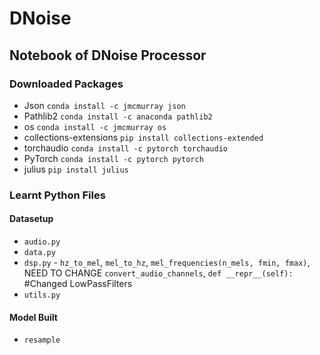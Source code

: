 # DNoise


## Notebook of DNoise Processor 
### Downloaded Packages 
- Json `conda install -c jmcmurray json`
- Pathlib2 `conda install -c anaconda pathlib2`
- os `conda install -c jmcmurray os`
- collections-extensions `pip install collections-extended`
- torchaudio `conda install -c pytorch torchaudio`
- PyTorch `conda install -c pytorch pytorch`
- julius `pip install julius`


### Learnt Python Files
#### Datasetup
- `audio.py`
- `data.py`
- `dsp.py` - `hz_to_mel`, `mel_to_hz`, `mel_frequencies(n_mels, fmin, fmax)`, NEED TO CHANGE `convert_audio_channels`,   `def __repr__(self):` #Changed LowPassFilters
- `utils.py`
#### Model Built
- `resample` 
